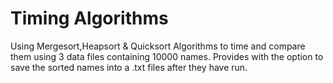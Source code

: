 # Timing Algorithms
Using Mergesort,Heapsort & Quicksort Algorithms to time and compare them using 3 data files containing 10000 names.
Provides with the option to save the sorted names into a .txt files after they have run.

